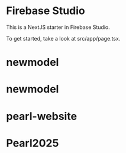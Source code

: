 # Firebase Studio

This is a NextJS starter in Firebase Studio.

To get started, take a look at src/app/page.tsx.
# newmodel
# newmodel
# pearl-website
# Pearl2025

